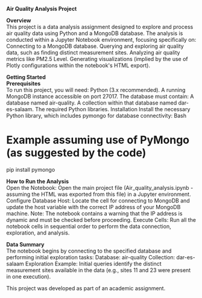 **Air Quality Analysis Project**

 **Overview** <br>
This project is a data analysis assignment designed to explore and process air quality data using Python and a MongoDB database.
The analysis is conducted within a Jupyter Notebook environment, focusing specifically on:
Connecting to a MongoDB database.
Querying and exploring air quality data, such as finding distinct measurement sites.
Analyzing air quality metrics like PM2.5 Level.
Generating visualizations (implied by the use of Plotly configurations within the notebook's HTML export).<br>

 **Getting Started**<br>
**Prerequisites** <br>
To run this project, you will need:
Python (3.x recommended).
A running MongoDB instance accessible on port 27017. The database must contain:
A database named air-quality.
A collection within that database named dar-es-salaam.
The required Python libraries.
Installation
Install the necessary Python library, which includes pymongo for database connectivity:
Bash
# Example assuming use of PyMongo (as suggested by the code)
pip install pymongo


**How to Run the Analysis**<br>
Open the Notebook: Open the main project file (Air_quality_analysis.ipynb - assuming the HTML was exported from this file) in a Jupyter environment.
Configure Database Host: Locate the cell for connecting to MongoDB and update the host variable with the correct IP address of your MongoDB machine.
Note: The notebook contains a warning that the IP address is dynamic and must be checked before proceeding.
Execute Cells: Run all the notebook cells in sequential order to perform the data connection, exploration, and analysis.

 **Data Summary**<br>
The notebook begins by connecting to the specified database and performing initial exploration tasks:
Database: air-quality
Collection: dar-es-salaam
Exploration Example: Initial queries identify the distinct measurement sites available in the data (e.g., sites 11 and 23 were present in one execution).

This project was developed as part of an academic assignment.


